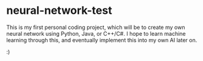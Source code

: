 # neural-network-test
This is my first personal coding project, which will be to create my own neural network using Python, Java, or C++/C#. I hope to learn machine learning through this, and eventually implement this into my own AI later on.

:)
